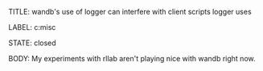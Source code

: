 TITLE:
wandb's use of logger can interfere with client scripts logger uses

LABEL:
c:misc

STATE:
closed

BODY:
My experiments with rllab aren't playing nice with wandb right now.


